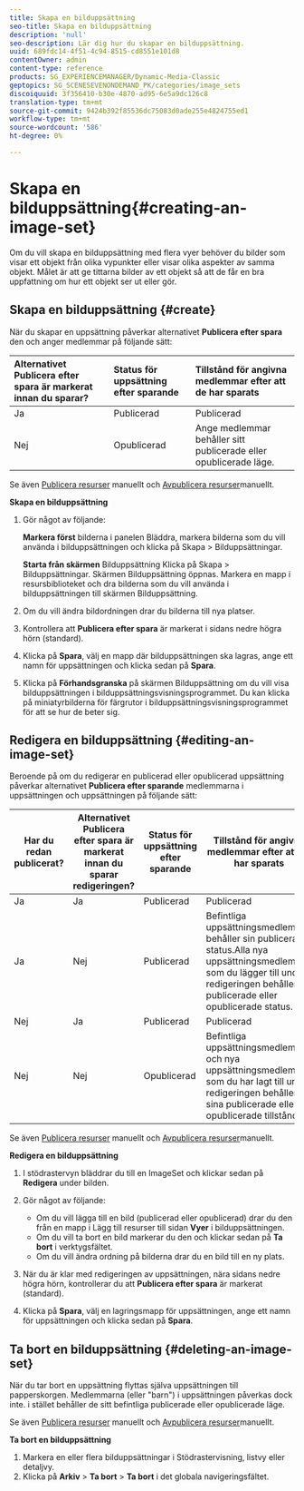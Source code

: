 ```yaml
---
title: Skapa en bilduppsättning
seo-title: Skapa en bilduppsättning
description: 'null'
seo-description: Lär dig hur du skapar en bilduppsättning.
uuid: 689fdc14-4f51-4c94-8515-cd8551e101d8
contentOwner: admin
content-type: reference
products: SG_EXPERIENCEMANAGER/Dynamic-Media-Classic
geptopics: SG_SCENESEVENONDEMAND_PK/categories/image_sets
discoiquuid: 3f356410-b30e-4870-ad95-6e5a9dc126c8
translation-type: tm+mt
source-git-commit: 9424b392f85536dc75083d0ade255e4824755ed1
workflow-type: tm+mt
source-wordcount: '586'
ht-degree: 0%

---
```



# Skapa en bilduppsättning{#creating-an-image-set}

Om du vill skapa en bilduppsättning med flera vyer behöver du bilder som visar ett objekt från olika vypunkter eller visar olika aspekter av samma objekt. Målet är att ge tittarna bilder av ett objekt så att de får en bra uppfattning om hur ett objekt ser ut eller gör.

## Skapa en bilduppsättning {#create}

När du skapar en uppsättning påverkar alternativet **Publicera efter spara** den och anger medlemmar på följande sätt:

| Alternativet Publicera efter spara är markerat innan du sparar? | Status för uppsättning efter sparande | Tillstånd för angivna medlemmar efter att de har sparats |
|:--- |:--- |:--- |
| Ja | Publicerad | Publicerad |
| Nej | Opublicerad | Ange medlemmar behåller sitt publicerade eller opublicerade läge. |

Se även [Publicera resurser](publishing-files.md#manually_publishing_assets) manuellt och [Avpublicera resurser](publishing-files.md#manually_unpublishing_assets)manuellt.

**Skapa en bilduppsättning**

1. Gör något av följande:

   **Markera först** bilderna i panelen Bläddra, markera bilderna som du vill använda i bilduppsättningen och klicka på Skapa > Bilduppsättningar.

   **Starta från skärmen** Bilduppsättning Klicka på Skapa > Bilduppsättningar. Skärmen Bilduppsättning öppnas. Markera en mapp i resursbiblioteket och dra bilderna som du vill använda i bilduppsättningen till skärmen Bilduppsättning.

1. Om du vill ändra bildordningen drar du bilderna till nya platser.
1. Kontrollera att **Publicera efter spara** är markerat i sidans nedre högra hörn (standard).
1. Klicka på **Spara**, välj en mapp där bilduppsättningen ska lagras, ange ett namn för uppsättningen och klicka sedan på **Spara**.
1. Klicka på **Förhandsgranska** på skärmen Bilduppsättning om du vill visa bilduppsättningen i bilduppsättningsvisningsprogrammet. Du kan klicka på miniatyrbilderna för färgrutor i bilduppsättningsvisningsprogrammet för att se hur de beter sig.

## Redigera en bilduppsättning {#editing-an-image-set}

Beroende på om du redigerar en publicerad eller opublicerad uppsättning påverkar alternativet **Publicera efter sparande** medlemmarna i uppsättningen och uppsättningen på följande sätt:

| Har du redan publicerat? | Alternativet Publicera efter spara är markerat innan du sparar redigeringen? | Status för uppsättning efter sparande | Tillstånd för angivna medlemmar efter att de har sparats |
|--- |--- |--- |--- |
| Ja | Ja | Publicerad | Publicerad |
| Ja | Nej | Publicerad | Befintliga uppsättningsmedlemmar behåller sin publicerade status.Alla nya uppsättningsmedlemmar som du lägger till under redigeringen behåller sin publicerade eller opublicerade status. |
| Nej | Ja | Publicerad | Publicerad |
| Nej | Nej | Opublicerad | Befintliga uppsättningsmedlemmar och nya uppsättningsmedlemmar som du har lagt till under redigeringen behåller sina publicerade eller opublicerade tillstånd. |

Se även [Publicera resurser](publishing-files.md#manually_publishing_assets) manuellt och [Avpublicera resurser](publishing-files.md#manually_unpublishing_assets)manuellt.

**Redigera en bilduppsättning**

1. I stödrastervyn bläddrar du till en ImageSet och klickar sedan på **Redigera** under bilden.
1. Gör något av följande:

   * Om du vill lägga till en bild (publicerad eller opublicerad) drar du den från en mapp i Lägg till resurser till sidan **Vyer** i bilduppsättningen.
   * Om du vill ta bort en bild markerar du den och klickar sedan på **Ta bort** i verktygsfältet.
   * Om du vill ändra ordning på bilderna drar du en bild till en ny plats.

1. När du är klar med redigeringen av uppsättningen, nära sidans nedre högra hörn, kontrollerar du att **Publicera efter spara** är markerat (standard).
1. Klicka på **Spara**, välj en lagringsmapp för uppsättningen, ange ett namn för uppsättningen och klicka sedan på **Spara**.

## Ta bort en bilduppsättning {#deleting-an-image-set}

När du tar bort en uppsättning flyttas själva uppsättningen till papperskorgen. Medlemmarna (eller &quot;barn&quot;) i uppsättningen påverkas dock inte. i stället behåller de sitt befintliga publicerade eller opublicerade läge.

Se även [Publicera resurser](publishing-files.md#manually_publishing_assets) manuellt och [Avpublicera resurser](publishing-files.md#manually_unpublishing_assets)manuellt.

**Ta bort en bilduppsättning**

1. Markera en eller flera bilduppsättningar i Stödrastervisning, listvy eller detaljvy.
1. Klicka på **Arkiv** > **Ta bort** > **Ta bort** i det globala navigeringsfältet.


